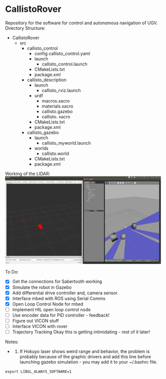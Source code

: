# CallistoRover
Repository for the software for control and autonomous navigation of UGV.
Directory Structure: 
- CallistoRover
  - src 
    - callisto_control
      - config 
        callisto_control.yaml
      - launch 
        - callisto_control.launch
      - CMakeLists.txt
      - package.xml
    - callisto_description 
      - launch 
        - callisto_rviz.launch
      - urdf 
        - macros.xacro 
        - materials.xacro 
        - callisto.gazebo
        - callisto. xacro 
       - CMakeLists.txt
       - package.xml
     - callisto_gazebo
       - launch
         - callisto_myworld.launch
       - worlds
         - callisto.world
       - CMakeLists.txt
       - package.xml
       
       
Working of the LIDAR:
![](/images/laser.png)

To Do:
- [x] Get the connections for Sabertooth working
- [x] Simulate the robot in Gazebo
- [x] Add differential drive controller and, camera sensor.
- [x] Interface mbed with ROS using Serial Comms 
- [x] Open Loop Control Node for mbed 
- [ ] Implement HIL open loop control node
- [ ] Use encoder data for PID controller - feedback!
- [ ] Figure out VICON stuff 
- [ ] Interface VICON with rover 
- [ ] Trajectory Tracking 
Okay this is getting intimidating - rest of it later!
 
Notes: 
 - 1. If Hokuyo laser shows weird range and behavior, the problem is probably because of the graphic drivers and add this line before launching gazebo simulation - you may add it to your ~/.bashrc file. 
 ```
 export LIBGL_ALWAYS_SOFTWARE=1
 ```
